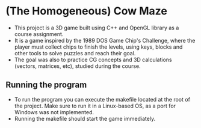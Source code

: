 # (The Homogeneous) Cow Maze

- This project is a 3D game built using C++ and OpenGL library as a course assignment.
- It is a game inspired by the 1989 DOS Game Chip's Challenge, where the player must collect chips to finish the levels, using keys, blocks and other tools to solve puzzles and reach their goal.
- The goal was also to practice CG concepts and 3D calculations (vectors, matrices, etc), studied during the course.

## Running the program

- To run the program you can execute the makefile located at the root of the project. Make sure to run it in a Linux-based OS, as a port for Windows was not implemented.
- Running the makefile should start the game immediately.
